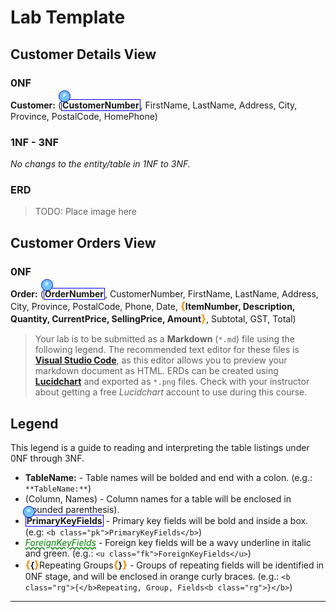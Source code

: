 # Lab Template

## Customer Details View

### 0NF

**Customer:** (<b class="pk">CustomerNumber</b>, FirstName, LastName, Address, City, Province, PostalCode, HomePhone)

### 1NF - 3NF

*No changs to the entity/table in 1NF to 3NF.*

### ERD

> TODO: Place image here

## Customer Orders View

### 0NF

**Order:** (<b class="pk">OrderNumber</b>, CustomerNumber, FirstName, LastName, Address, City, Province, PostalCode, Phone, Date, <b class="rg">ItemNumber, Description, Quantity, CurrentPrice, SellingPrice, Amount</b>, Subtotal, GST, Total)

> Your lab is to be submitted as a **Markdown** (`*.md`) file using the following legend. The recommended text editor for these files is [**Visual Studio Code**](https://code.visualstudio.com), as this editor allows you to preview your markdown document as HTML. ERDs can be created using [**Lucidchart**](https://www.lucidchart.com/) and exported as `*.png` files. Check with your instructor about getting a free *Lucidchart* account to use during this course.

## Legend

This legend is a guide to reading and interpreting the table listings under 0NF through 3NF.

- **TableName:** - Table names will be bolded and end with a colon. (e.g.: `**TableName:**`)
- (Column, Names) - Column names for a table will be enclosed in (rounded parenthesis).
- <b class="pk">PrimaryKeyFields</b> - Primary key fields will be bold and inside a box. (e.g: `<b class="pk">PrimaryKeyFields</b>`)
- <u class="fk">ForeignKeyFields</u> - Foreign key fields will be a wavy underline in italic and green. (e.g.: `<u class="fk">ForeignKeyFields</u>`)
- <b class="rg">{</b>Repeating Groups<b class="rg">}</b> - Groups of repeating fields will be identified in 0NF stage, and will be enclosed in orange curly braces. (e.g.: `<b class="rg">{</b>Repeating, Group, Fields<b class="rg">}</b>`)



----

<style type="text/css">

.md{
    display: inline-block;
    vertical-align: top;
    white-space: normal;
}

.md::before {
    content: '(';
    font-size: 1.25em;
    font-weight: bold;
}

.md::after {
    content: ')';
    font-size: 1.25em;
    font-weight: bold;
}

.pk {
    font-weight: bold;
    display: inline-block;
    border: solid thin blue;
    padding: 0 1px;
    position: relative;
}

.pk::before{
    content: 'P';
    font-size: .55em;
    font-weight: bold;
    color: white;
    background-color: #72c4f7;
    position: absolute;
    left: -5px;
    top: -15px;
    border-radius: 50%;
    border: solid thin blue;
    width: 1.4em;
    height: 1.4em;
    padding: 3px;
    text-align: center;
}

.fk {
    color: green;
    font-style: italic;
    text-decoration: wavy underline green;    
}

.fk::before {
    content: 'F';
    font-size: .65em;
    position: absolute;
    left: -1px;
    bottom: -17px;
    color: darkgreen;
    border-radius: 50%;
    border: dashed thin green;
    width: 1.4em;
    height: 1.4em;
    text-align: center;
}

.rg::before {
    content: '\007B';
    color: darkorange;
    font-size: 1.2em;
    font-weight: bold;
}

.rg::after {
    content: '\007D';
    color: darkorange;
    font-size: 1.2em;
    font-weight: bold;
}

.note {
    font-weight: bold;
    color: brown;
    font-size: 1.1em;
}
</style>